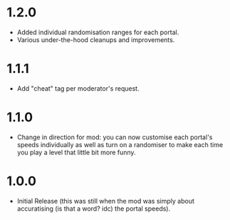 # 1.2.0
- Added individual randomisation ranges for each portal.
- Various under-the-hood cleanups and improvements.
# 1.1.1
- Add "cheat" tag per moderator's request.
# 1.1.0
- Change in direction for mod: you can now customise each portal's speeds individually as well as turn on a randomiser to make each time you play a level that little bit more funny.
# 1.0.0
- Initial Release (this was still when the mod was simply about accuratising (is that a word? idc) the portal speeds).
